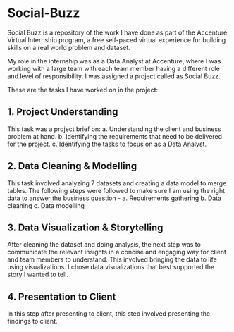# Social-Buzz

Social Buzz is a repository of the work I have done as part of the Accenture Virtual Internship program, a free self-paced virtual experience for building skills on a real world problem and dataset.

My role in the internship was as a Data Analyst at Accenture, where I was working with a large team with each team member having a different role and level of responsibility. I was assigned a project called as Social Buzz. 

These are the tasks I have worked on in the project:

## 1. Project Understanding
This task was a project brief on:
   a. Understanding the client and business problem at hand.
   b. Identifying the requirements that need to be delivered for the project.
   c. Identifying the tasks to focus on as a Data Analyst.
   
## 2. Data Cleaning & Modelling
This task involved analyzing 7 datasets and creating a data model to merge tables. The following steps were followed to make sure I am using the right data to answer the business question - 
    a. Requirements gathering
    b. Data cleaning
    c. Data modelling
    
    
## 3. Data Visualization & Storytelling
After cleaning the dataset and doing analysis, the next step was to communicate the relevant insights in a concise and engaging way for client and team members to understand. This involved bringing the data to life using visualizations. I chose data visualizations that best supported the story I wanted to tell.

## 4. Presentation to Client
In this step after presenting to client, this step involved presenting the findings to client.
